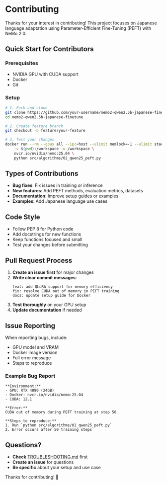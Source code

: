 # Contributing

Thanks for your interest in contributing! This project focuses on Japanese language adaptation using Parameter-Efficient Fine-Tuning (PEFT) with NeMo 2.0.

## Quick Start for Contributors

### Prerequisites
- NVIDIA GPU with CUDA support
- Docker
- Git

### Setup
```bash
# 1. Fork and clone
git clone https://github.com/your-username/nemo2-qwen2.5b-japanese-finetune.git
cd nemo2-qwen2.5b-japanese-finetune

# 2. Create feature branch
git checkout -b feature/your-feature

# 3. Test your changes
docker run --rm --gpus all --ipc=host --ulimit memlock=-1 --ulimit stack=67108864 \
    -v $(pwd):/workspace -w /workspace \
    nvcr.io/nvidia/nemo:25.04 \
    python src/algorithms/02_qwen25_peft.py
```

## Types of Contributions

- **Bug fixes**: Fix issues in training or inference
- **New features**: Add PEFT methods, evaluation metrics, datasets
- **Documentation**: Improve setup guides or examples
- **Examples**: Add Japanese language use cases

## Code Style

- Follow PEP 8 for Python code
- Add docstrings for new functions
- Keep functions focused and small
- Test your changes before submitting

## Pull Request Process

1. **Create an issue first** for major changes
2. **Write clear commit messages**:
   ```
   feat: add QLoRA support for memory efficiency
   fix: resolve CUDA out of memory in PEFT training
   docs: update setup guide for Docker
   ```
3. **Test thoroughly** on your GPU setup
4. **Update documentation** if needed

## Issue Reporting

When reporting bugs, include:
- GPU model and VRAM
- Docker image version
- Full error message
- Steps to reproduce

### Example Bug Report
```
**Environment:**
- GPU: RTX 4090 (24GB)
- Docker: nvcr.io/nvidia/nemo:25.04
- CUDA: 12.1

**Error:**
CUDA out of memory during PEFT training at step 50

**Steps to reproduce:**
1. Run `python src/algorithms/02_qwen25_peft.py`
2. Error occurs after 50 training steps
```

## Questions?

- **Check** [TROUBLESHOOTING.md](TROUBLESHOOTING.md) first
- **Create an issue** for questions
- **Be specific** about your setup and use case

Thanks for contributing! 🎉 